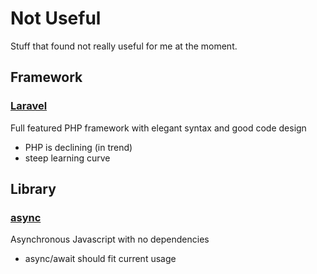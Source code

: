# Not Useful

Stuff that found not really useful for me at the moment.

## Framework 

### [Laravel](https://laravel.com)

Full featured PHP framework with elegant syntax and good code design

- PHP is declining (in trend)
- steep learning curve

## Library

### [async](https://caolan.github.io/async/v3/)

Asynchronous Javascript with no dependencies

- async/await should fit current usage

